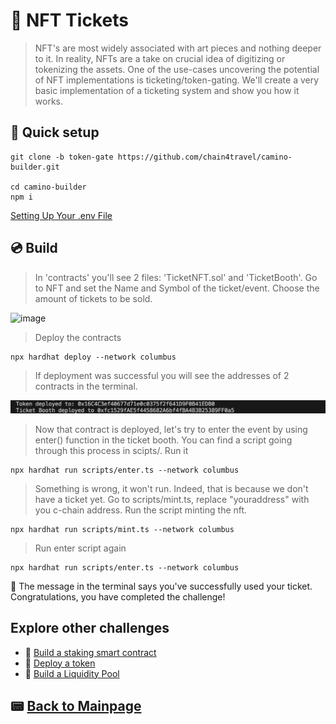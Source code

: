 #  🍱 NFT Tickets

> NFT's are most widely associated with art pieces and nothing deeper to it. In reality, NFTs are a take on crucial idea of digitizing or tokenizing the assets. One of the use-cases uncovering the potential of NFT implementations is ticketing/token-gating. We'll create a very basic implementation of a ticketing system and show you how it works.

## 🌌 Quick setup
```
git clone -b token-gate https://github.com/chain4travel/camino-builder.git

cd camino-builder
npm i
```

[Setting Up Your .env File](../setup/README.md#setting-up-env-file)

## 💿 Build

> In 'contracts' you'll see 2 files: 'TicketNFT.sol' and 'TicketBooth'. Go to NFT and set the Name and Symbol of the ticket/event. Choose the amount of tickets to be sold.

![image]()

> Deploy the contracts

```
npx hardhat deploy --network columbus
```

> If deployment was successful you will see the addresses of 2 contracts in the terminal.

![image](https://github.com/juuroudojo/toolsReal/blob/main/images/Image%2021.08.2023%20at%2006.51.jpeg)

> Now that contract is deployed, let's try to enter the event by using enter() function in the ticket booth. You can find a script going through this process in scipts/. Run it

```
npx hardhat run scripts/enter.ts --network columbus
```

> Something is wrong, it won't run. Indeed, that is because we don't have a ticket yet. Go to scripts/mint.ts, replace "youraddress" with you c-chain address. Run the script minting the nft.

```
npx hardhat run scripts/mint.ts --network columbus
```

> Run enter script again

```
npx hardhat run scripts/enter.ts --network columbus
```

🎊 The message in the terminal says you've successfully used your ticket. Congratulations, you have completed the challenge!

## Explore other challenges
 - 🍇  [Build a staking smart contract](https://github.com/camino-builder/tree/staking)
 - 🥝  [Deploy a token](https://github.com/camino-builder/tree/token)
 - 🍓  [Build a Liquidity Pool](https://github.com/camino-builder/tree/liquidity-pool)

 ## 📟 [Back to Mainpage](https://github.com/chain4travel/camino-builder)

